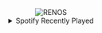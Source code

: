 <div align="center">
<picture>
    <source media="(prefers-color-scheme: dark)" srcset="https://i.ibb.co/rRFF82G1/output-gif.gif">
    <source media="(prefers-color-scheme: light)" srcset="https://i.ibb.co/rRFF82G1/output-gif.gif">
    <img alt="RENOS" src="https://i.ibb.co/rRFF82G1/output-gif.gif">
</picture>
<details>
<summary>Spotify Recently Played</summary>
<img src="https://spotify-recently-played-readme.vercel.app/api?user=31d6d6zerc5ct6kck32na2ozsqf4&unique=1&width=400" alt="Spotify" />
</details>
</div>

<!-- Image deletion URL: https://ibb.co/RkYYrTpV/5a5e4c5e83cc7d17ac509061d37cd6ae -->